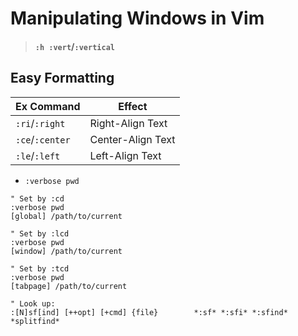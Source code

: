 
# Manipulating Windows in Vim  
>#### `:h :vert`/`:vertical`

## Easy Formatting  
| Ex Command        | Effect            |
|-------------------|-------------------|
| `:ri`/`:right`    | Right-Align Text  |
| `:ce`/`:center`   | Center-Align Text |
| `:le`/`:left`     | Left-Align Text   |


* `:verbose pwd`
```vim  
" Set by :cd  
:verbose pwd  
[global] /path/to/current  

" Set by :lcd  
:verbose pwd  
[window] /path/to/current  

" Set by :tcd  
:verbose pwd  
[tabpage] /path/to/current  

" Look up:
:[N]sf[ind] [++opt] [+cmd] {file}        *:sf* *:sfi* *:sfind* *splitfind*  
```


